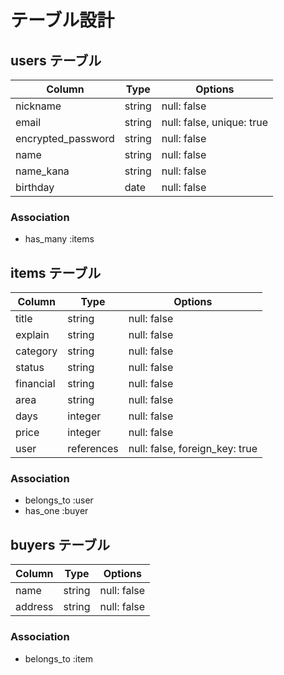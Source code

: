 # テーブル設計

## users テーブル

| Column   | Type   | Options     |
| -------- | ------ | ----------- |
| nickname | string | null: false |
| email    | string | null: false, unique: true |
| encrypted_password | string | null: false |
| name     | string | null: false |
| name_kana | string | null: false |
| birthday | date | null: false |

### Association

- has_many :items

## items テーブル

| Column | Type   | Options     |
| ------ | ------ | ----------- |
| title  | string | null: false |
| explain | string | null: false |
| category | string | null: false |
| status   | string | null: false |
| financial | string | null: false |
| area   | string | null: false |
| days   | integer | null: false |
| price   | integer | null: false |
| user   | references | null: false, foreign_key: true |

### Association

- belongs_to :user
- has_one :buyer


## buyers テーブル

| Column  | Type       | Options    |
| ------- | ---------- | ---------- |
| name | string     | null: false   |
| address | string     | null: false   |

### Association

- belongs_to :item
